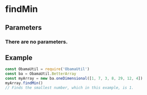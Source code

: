 # findMin
## Parameters
### There are no parameters.
## Example
```javascript
const ObamaUtil = require('ObamaUtil')
const ba = ObamaUtil.BetterArray
const myArray = new ba.oneDimensional([1, 7, 3, 8, 29, 12, 4])
myArray.findMin()
// Finds the smallest number, which in this example, is 1.
```